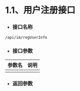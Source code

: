 # 1.1、用户注册接口

* ### 接口名称

```
/api/im/regUserInfo
```

* ### 接口参数

| 参数名 | 说明 |
| :--- | :--- |
|  |  |

* ### 返回参数






